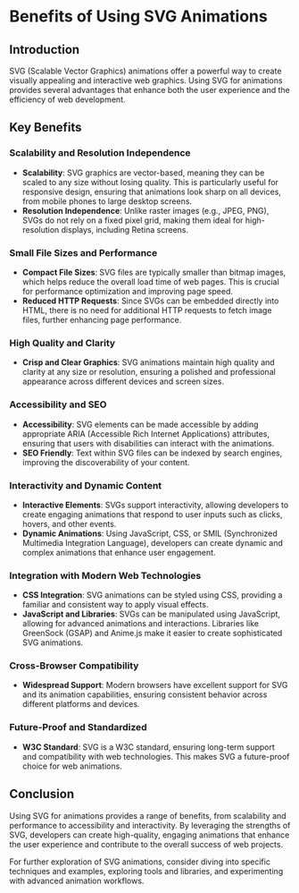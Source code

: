 # Benefits of Using SVG Animations

## Introduction

SVG (Scalable Vector Graphics) animations offer a powerful way to create visually appealing and interactive web graphics. Using SVG for animations provides several advantages that enhance both the user experience and the efficiency of web development.

## Key Benefits

### Scalability and Resolution Independence

- **Scalability**: SVG graphics are vector-based, meaning they can be scaled to any size without losing quality. This is particularly useful for responsive design, ensuring that animations look sharp on all devices, from mobile phones to large desktop screens.
- **Resolution Independence**: Unlike raster images (e.g., JPEG, PNG), SVGs do not rely on a fixed pixel grid, making them ideal for high-resolution displays, including Retina screens.

### Small File Sizes and Performance

- **Compact File Sizes**: SVG files are typically smaller than bitmap images, which helps reduce the overall load time of web pages. This is crucial for performance optimization and improving page speed.
- **Reduced HTTP Requests**: Since SVGs can be embedded directly into HTML, there is no need for additional HTTP requests to fetch image files, further enhancing page performance.

### High Quality and Clarity

- **Crisp and Clear Graphics**: SVG animations maintain high quality and clarity at any size or resolution, ensuring a polished and professional appearance across different devices and screen sizes.

### Accessibility and SEO

- **Accessibility**: SVG elements can be made accessible by adding appropriate ARIA (Accessible Rich Internet Applications) attributes, ensuring that users with disabilities can interact with the animations.
- **SEO Friendly**: Text within SVG files can be indexed by search engines, improving the discoverability of your content.

### Interactivity and Dynamic Content

- **Interactive Elements**: SVGs support interactivity, allowing developers to create engaging animations that respond to user inputs such as clicks, hovers, and other events.
- **Dynamic Animations**: Using JavaScript, CSS, or SMIL (Synchronized Multimedia Integration Language), developers can create dynamic and complex animations that enhance user engagement.

### Integration with Modern Web Technologies

- **CSS Integration**: SVG animations can be styled using CSS, providing a familiar and consistent way to apply visual effects.
- **JavaScript and Libraries**: SVGs can be manipulated using JavaScript, allowing for advanced animations and interactions. Libraries like GreenSock (GSAP) and Anime.js make it easier to create sophisticated SVG animations.

### Cross-Browser Compatibility

- **Widespread Support**: Modern browsers have excellent support for SVG and its animation capabilities, ensuring consistent behavior across different platforms and devices.

### Future-Proof and Standardized

- **W3C Standard**: SVG is a W3C standard, ensuring long-term support and compatibility with web technologies. This makes SVG a future-proof choice for web animations.

## Conclusion

Using SVG for animations provides a range of benefits, from scalability and performance to accessibility and interactivity. By leveraging the strengths of SVG, developers can create high-quality, engaging animations that enhance the user experience and contribute to the overall success of web projects.

For further exploration of SVG animations, consider diving into specific techniques and examples, exploring tools and libraries, and experimenting with advanced animation workflows.

